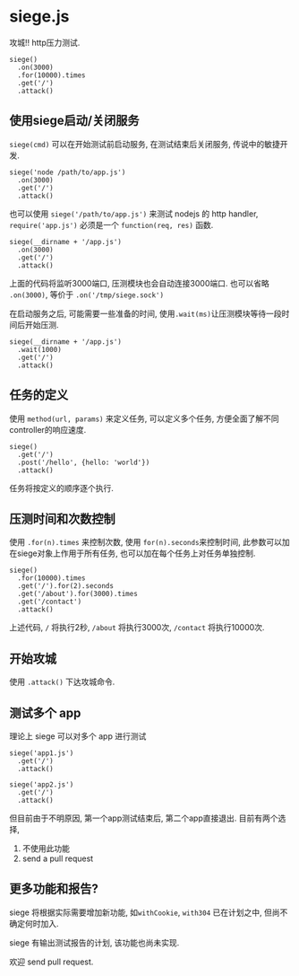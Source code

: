siege.js
========

攻城!! http压力测试.

    siege()
      .on(3000)
      .for(10000).times
      .get('/')
      .attack()
      
## 使用siege启动/关闭服务

`siege(cmd)` 可以在开始测试前启动服务, 在测试结束后关闭服务, 传说中的敏捷开发.

    siege('node /path/to/app.js')
      .on(3000)
      .get('/')
      .attack()
      
也可以使用 `siege('/path/to/app.js')` 来测试 nodejs 的 http handler, `require('app.js')` 必须是一个 `function(req, res)` 函数.

    siege(__dirname + '/app.js')
      .on(3000)
      .get('/')
      .attack()
      
上面的代码将监听3000端口, 压测模块也会自动连接3000端口. 也可以省略 `.on(3000)`, 等价于 `.on('/tmp/siege.sock')`

在启动服务之后, 可能需要一些准备的时间, 使用`.wait(ms)`让压测模块等待一段时间后开始压测.

    siege(__dirname + '/app.js')
      .wait(1000)
      .get('/')
      .attack()
      
## 任务的定义

使用 `method(url, params)` 来定义任务, 可以定义多个任务, 方便全面了解不同controller的响应速度.

    siege()
      .get('/')
      .post('/hello', {hello: 'world'})
      .attack()
      
任务将按定义的顺序逐个执行.
      
## 压测时间和次数控制

使用 `.for(n).times` 来控制次数, 使用 `for(n).seconds`来控制时间, 此参数可以加在siege对象上作用于所有任务, 
也可以加在每个任务上对任务单独控制.

    siege()
      .for(10000).times
      .get('/').for(2).seconds
      .get('/about').for(3000).times
      .get('/contact')
      .attack()
      
上述代码, `/` 将执行2秒, `/about` 将执行3000次, `/contact` 将执行10000次.

## 开始攻城

使用 `.attack()` 下达攻城命令.

## 测试多个 app

理论上 siege 可以对多个 app 进行测试

    siege('app1.js')
      .get('/')
      .attack()
      
    siege('app2.js')
      .get('/')
      .attack()
      
但目前由于不明原因, 第一个app测试结束后, 第二个app直接退出. 目前有两个选择, 

1. 不使用此功能
2. send a pull request

## 更多功能和报告?

siege 将根据实际需要增加新功能, 如`withCookie`, `with304` 已在计划之中, 但尚不确定何时加入.

siege 有输出测试报告的计划, 该功能也尚未实现.

欢迎 send pull request.